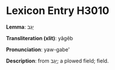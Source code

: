 # Lexicon Entry H3010

**Lemma**: יָגֵב

**Transliteration (xlit)**: yâgêb

**Pronunciation**: yaw-gabe'

**Description**:
from יָגַב; a plowed field; field.
